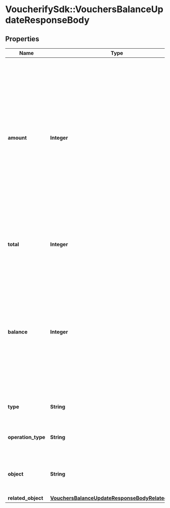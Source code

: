 # VoucherifySdk::VouchersBalanceUpdateResponseBody

## Properties

| Name | Type | Description | Notes |
| ---- | ---- | ----------- | ----- |
| **amount** | **Integer** | The incremental amount added (positive integer) or subtracted (negative integer) to the current balance on the gift card or loyalty card. Value is multiplied by 100 to precisely represent 2 decimal places. For example, $100 amount is written as 10000. | [optional] |
| **total** | **Integer** | Total income incurred over the lifespan of the gift card or loyalty card. | [optional] |
| **balance** | **Integer** | The balance after adding or subtracting a specified amount. Value is multiplied by 100 to precisely represent 2 decimal places. For example, $100 amount is written as 10000. | [optional] |
| **type** | **String** | The type of voucher being modified. | [optional] |
| **operation_type** | **String** | The type of the operation being performed. | [optional][default to &#39;MANUAL&#39;] |
| **object** | **String** | The type of the object represented by JSON. Default is &#x60;balance&#x60;. | [optional][default to &#39;balance&#39;] |
| **related_object** | [**VouchersBalanceUpdateResponseBodyRelatedObject**](VouchersBalanceUpdateResponseBodyRelatedObject.md) |  | [optional] |

